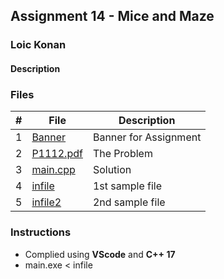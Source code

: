 ## Assignment 14 - Mice and Maze

### Loic Konan

#### Description

### Files

|   #   | File                   | Description           |
| :---: | ---------------------- | --------------------- |
|   1   | [Banner](Banner)       | Banner for Assignment |
|   2   | [P1112.pdf](P1112.pdf) | The Problem           |
|   3   | [main.cpp](main.cpp)   | Solution              |
|   4   | [infile](infile)       | 1st sample file       |
|   5   | [infile2](infile2)     | 2nd sample file       |

### Instructions

- Complied using **VScode** and **C++ 17**
- main.exe < infile
